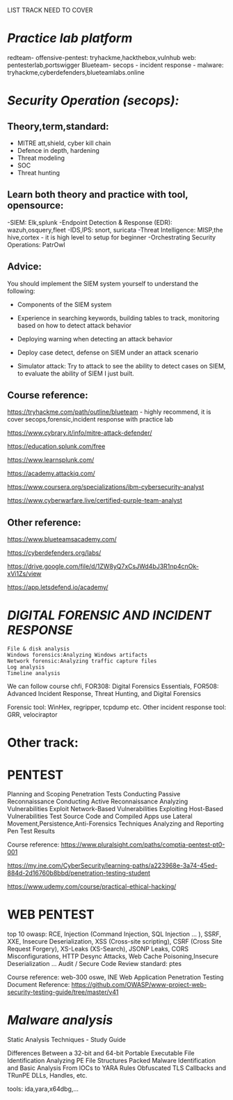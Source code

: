 LIST TRACK NEED TO COVER

# ***Practice lab platform***
redteam- offensive-pentest: tryhackme,hackthebox,vulnhub
web: pentesterlab,portswigger
Blueteam- secops - incident response - malware: tryhackme,cyberdefenders,blueteamlabs.online

# ***Security Operation (secops):***
## Theory,term,standard:
- MITRE att,shield, cyber kill chain 
- Defence in depth, hardening
- Threat modeling
- SOC
- Threat hunting

## Learn both theory and practice with tool, opensource:
-SIEM: Elk,splunk
-Endpoint Detection & Response (EDR): wazuh,osquery,fleet
-IDS,IPS: snort, suricata
-Threat Intelligence: MISP,the hive,cortex - it is high level to setup for beginner
-Orchestrating Security Operations: PatrOwl

## Advice:

You should implement the SIEM system yourself to understand the following:

- Components of the SIEM system

- Experience in searching keywords, building tables to track, monitoring based on how to detect attack behavior

- Deploying warning when detecting an attack behavior

- Deploy case detect, defense on SIEM under an attack scenario

- Simulator attack: Try to attack to see the ability to detect cases on SIEM, to evaluate the ability of SIEM I just built.

## Course reference:
https://tryhackme.com/path/outline/blueteam - highly recommend, it is cover secops,forensic,incident response with practice lab

https://www.cybrary.it/info/mitre-attack-defender/

https://education.splunk.com/free

https://www.learnsplunk.com/

https://academy.attackiq.com/

https://www.coursera.org/specializations/ibm-cybersecurity-analyst 

https://www.cyberwarfare.live/certified-purple-team-analyst 

## Other reference:

https://www.blueteamsacademy.com/

https://cyberdefenders.org/labs/

https://drive.google.com/file/d/1ZW8yQ7xCsJWd4bJ3R1np4cnOk-xVi1Zs/view

https://app.letsdefend.io/academy/ 

# ***DIGITAL FORENSIC AND INCIDENT RESPONSE***

    File & disk analysis 
    Windows forensics:Analyzing Windows artifacts
    Network forensic:Analyzing traffic capture files
    Log analysis
    Timeline analysis

We can follow course chfi, FOR308: Digital Forensics Essentials, FOR508: Advanced Incident Response, Threat Hunting, and Digital Forensics

Forensic tool: WinHex, regripper, tcpdump etc.
Other incident response tool: GRR, velociraptor


# Other track:
# PENTEST

Planning and Scoping Penetration Tests
Conducting Passive Reconnaissance
Conducting Active Reconnaissance
Analyzing Vulnerabilities
Exploit Network-Based Vulnerabilities
Exploiting Host-Based Vulnerabilities
Test Source Code and Compiled Apps
use Lateral Movement,Persistence,Anti-Forensics Techniques
Analyzing and Reporting Pen Test Results

Course reference:
https://www.pluralsight.com/paths/comptia-pentest-pt0-001

https://my.ine.com/CyberSecurity/learning-paths/a223968e-3a74-45ed-884d-2d16760b8bbd/penetration-testing-student

https://www.udemy.com/course/practical-ethical-hacking/


# WEB PENTEST
top 10 owasp: RCE, Injection (Command Injection, SQL Injection … ), SSRF, XXE, Insecure Deserialization, XSS (Cross-site scripting), CSRF (Cross Site Request Forgery), XS-Leaks (XS-Search), JSONP Leaks, CORS Misconfigurations, HTTP Desync Attacks, Web Cache Poisoning,Insecure Deserialization …
Audit / Secure Code Review
standard: ptes

Course reference: web-300 oswe, INE Web Application Penetration Testing
Document Reference: 
https://github.com/OWASP/www-project-web-security-testing-guide/tree/master/v41

# *Malware analysis*

Static Analysis Techniques - Study Guide


Differences Between a 32-bit and 64-bit Portable Executable
File Identification
Analyzing PE File Structures
Packed Malware Identification and Basic Analysis
From IOCs to YARA Rules
Obfuscated
TLS Callbacks and TRunPE
DLLs, Handles, etc. 
 
tools: ida,yara,x64dbg,...
